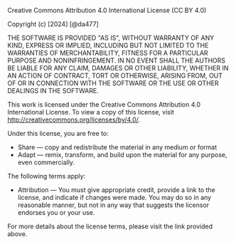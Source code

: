 Creative Commons Attribution 4.0 International License (CC BY 4.0)

Copyright (c) [2024] [@da477]

THE SOFTWARE IS PROVIDED "AS IS", WITHOUT WARRANTY OF ANY KIND,
EXPRESS OR IMPLIED, INCLUDING BUT NOT LIMITED TO THE WARRANTIES OF
MERCHANTABILITY, FITNESS FOR A PARTICULAR PURPOSE AND NONINFRINGEMENT.
IN NO EVENT SHALL THE AUTHORS BE LIABLE FOR ANY CLAIM, DAMAGES OR
OTHER LIABILITY, WHETHER IN AN ACTION OF CONTRACT, TORT OR OTHERWISE,
ARISING FROM, OUT OF OR IN CONNECTION WITH THE SOFTWARE OR THE USE OR
OTHER DEALINGS IN THE SOFTWARE.

This work is licensed under the Creative Commons Attribution 4.0 International License.
To view a copy of this license, visit http://creativecommons.org/licenses/by/4.0/.

Under this license, you are free to:

- Share — copy and redistribute the material in any medium or format
- Adapt — remix, transform, and build upon the material for any purpose, even commercially.

The following terms apply:

- Attribution — You must give appropriate credit, provide a link to the license, and indicate if changes were made. You may do so in any reasonable manner, but not in any way that suggests the licensor endorses you or your use.

For more details about the license terms, please visit the link provided above.

